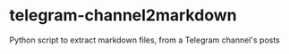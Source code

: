 # telegram-channel2markdown
Python script to extract markdown files, from a Telegram channel's posts
